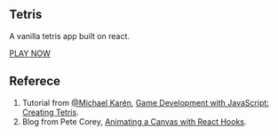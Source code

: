 ## Tetris
A vanilla tetris app built on react. 

[PLAY NOW](http://modiem.github.io/tetris-react)

## Referece
1. Tutorial from [@Michael Karén](https://github.com/melcor76), [Game Development with JavaScript: Creating Tetris](https://www.educative.io/courses/game-development-js-tetris).
2. Blog from Pete Corey, [Animating a Canvas with React Hooks](http://www.petecorey.com/blog/2019/08/19/animating-a-canvas-with-react-hooks/).


